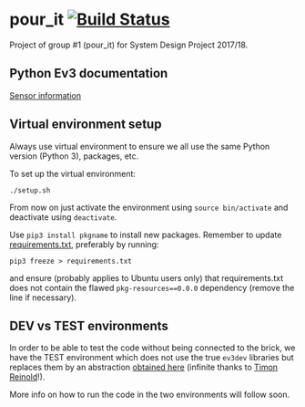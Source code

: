 # pour_it [![Build Status](https://travis-ci.org/samsucik/pour_it.svg?branch=master)](https://travis-ci.org/samsucik/pour_it)
Project of group #1 (pour_it) for System Design Project 2017/18.

## Python Ev3 documentation
[Sensor information](https://sites.google.com/site/ev3python/learn_ev3_python/using-sensors)

## Virtual environment setup
Always use virtual environment to ensure we all use the same Python version (Python 3), packages, etc.

To set up the virtual environment:
```{r, engine='bash'}
./setup.sh
```

From now on just activate the environment using ```source bin/activate``` and deactivate using ```deactivate```.

Use ```pip3 install pkgname``` to install new packages. Remember to update [requirements.txt](./requirements.txt), preferably by running:
```{r, engine='bash'}
pip3 freeze > requirements.txt
```

and ensure (probably applies to Ubuntu users only) that requirements.txt does not contain the flawed ```pkg-resources==0.0.0``` dependency (remove the line if necessary).

## DEV vs TEST environments
In order to be able to test the code without being connected to the brick, we have the TEST environment which does not use the true ```ev3dev``` libraries but replaces them by an abstraction [obtained here](https://gitlab.com/ev3py/ev3py-runlocal) (infinite thanks to [Timon Reinold](https://gitlab.com/users/tirei/contributed)!).

More info on how to run the code in the two environments will follow soon.
